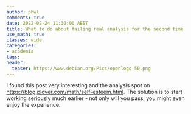 ```yaml
---
author: phwl
comments: true
date: 2022-02-24 11:30:00 AEST
title: What to do about failing real analysis for the second time
use_math: true
classes: wide
categories:
- academia
tags:
header:
  teaser: https://www.debian.org/Pics/openlogo-50.png
---
```


I found this post very interesting and the analysis spot on
<https://blog.plover.com/math/self-esteem.html>.  The solution is
to start working seriously much earlier - not only will you pass,
you might even enjoy the experience.
